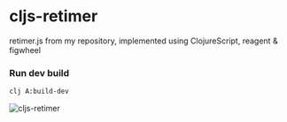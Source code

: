 # cljs-retimer
retimer.js from my repository, implemented using ClojureScript, reagent &amp; figwheel

### Run dev build

```bash
clj A:build-dev
```

![cljs-retimer](https://iili.io/H8tmcF.png)

